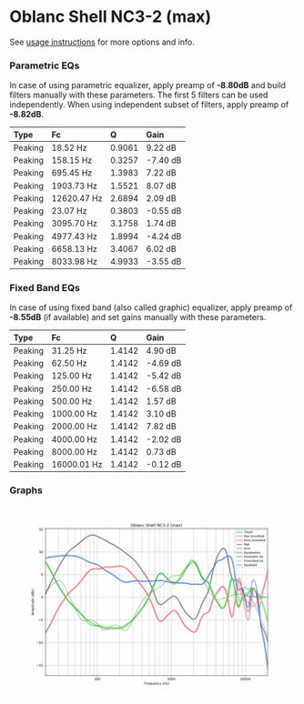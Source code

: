# Oblanc Shell NC3-2 (max)
See [usage instructions](https://github.com/jaakkopasanen/AutoEq#usage) for more options and info.

### Parametric EQs
In case of using parametric equalizer, apply preamp of **-8.80dB** and build filters manually
with these parameters. The first 5 filters can be used independently.
When using independent subset of filters, apply preamp of **-8.82dB**.

| Type    | Fc          |      Q | Gain     |
|:--------|:------------|:-------|:---------|
| Peaking | 18.52 Hz    | 0.9061 | 9.22 dB  |
| Peaking | 158.15 Hz   | 0.3257 | -7.40 dB |
| Peaking | 695.45 Hz   | 1.3983 | 7.22 dB  |
| Peaking | 1903.73 Hz  | 1.5521 | 8.07 dB  |
| Peaking | 12620.47 Hz | 2.6894 | 2.09 dB  |
| Peaking | 23.07 Hz    | 0.3803 | -0.55 dB |
| Peaking | 3095.70 Hz  | 3.1758 | 1.74 dB  |
| Peaking | 4977.43 Hz  | 1.8994 | -4.24 dB |
| Peaking | 6658.13 Hz  | 3.4067 | 6.02 dB  |
| Peaking | 8033.98 Hz  | 4.9933 | -3.55 dB |

### Fixed Band EQs
In case of using fixed band (also called graphic) equalizer, apply preamp of **-8.55dB**
(if available) and set gains manually with these parameters.

| Type    | Fc          |      Q | Gain     |
|:--------|:------------|:-------|:---------|
| Peaking | 31.25 Hz    | 1.4142 | 4.90 dB  |
| Peaking | 62.50 Hz    | 1.4142 | -4.69 dB |
| Peaking | 125.00 Hz   | 1.4142 | -5.42 dB |
| Peaking | 250.00 Hz   | 1.4142 | -6.58 dB |
| Peaking | 500.00 Hz   | 1.4142 | 1.57 dB  |
| Peaking | 1000.00 Hz  | 1.4142 | 3.10 dB  |
| Peaking | 2000.00 Hz  | 1.4142 | 7.82 dB  |
| Peaking | 4000.00 Hz  | 1.4142 | -2.02 dB |
| Peaking | 8000.00 Hz  | 1.4142 | 0.73 dB  |
| Peaking | 16000.01 Hz | 1.4142 | -0.12 dB |

### Graphs
![](./Oblanc%20Shell%20NC3-2%20(max).png)